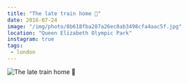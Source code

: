 ```yaml
---
title: "The late train home 🔴"
date: 2016-07-24
image: "/img/photo/8b618fba287a26ec0ab3498cfa4aac5f.jpg"
location: "Queen Elizabeth Olympic Park"
instagram: true
tags:
 - london
---
```


![The late train home 🔴](/img/photo/8b618fba287a26ec0ab3498cfa4aac5f.jpg)
